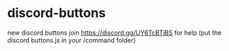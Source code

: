 # discord-buttons
new discord buttons join https://discord.gg/UY6TcBTjBS for help
(put the discord buttons.js in your /command folder)
